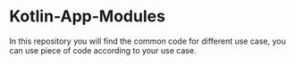 # Kotlin-App-Modules
In this repository you will find the common code for different use case, you can use piece of code according to your use case.
